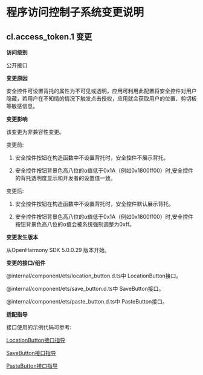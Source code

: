 # 程序访问控制子系统变更说明

## cl.access_token.1 变更

**访问级别**

公开接口

**变更原因**

安全控件可设置背托的属性为不可见或透明，应用可利用此配置将安全控件对用户隐藏，若用户在不知情的情况下触发点击授权，应用就会获取用户的位置、剪切板等敏感信息。

**变更影响**

该变更为非兼容性变更。

变更前:

1. 安全控件按钮在构造函数中不设置背托时，安全控件不展示背托。

2. 安全控件按钮背景色高八位的α值低于0x1A（例如0x1800ff00）时,安全控件的背托透明度显示和开发者的设置值一致。

变更后:

1. 安全控件按钮在构造函数中不设置背托时，安全控件默认展示背托。

2. 安全控件按钮背景色高八位的α值低于0x1A（例如0x1800ff00）时,安全控件按钮背景色高八位的α值会被系统强制调整为0xff。

**变更发生版本**

从OpenHarmony SDK 5.0.0.29 版本开始。

**变更的接口/组件**

@internal/component/ets/location_button.d.ts中 LocationButton接口。

@internal/component/ets/save_button.d.ts中 SaveButton接口。

@internal/component/ets/paste_button.d.ts中 PasteButton接口。

**适配指导**

接口使用的示例代码可参考:

[LocationButton接口指导](../../../application-dev/reference/apis-arkui/arkui-ts/ts-security-components-locationbutton.md#接口)

[SaveButton接口指导](../../../application-dev/reference/apis-arkui/arkui-ts/ts-security-components-savebutton.md#接口)

[PasteButton接口指导](../../../application-dev/reference/apis-arkui/arkui-ts/ts-security-components-pastebutton.md#接口)
